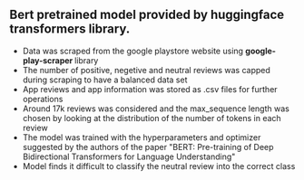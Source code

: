 ## Bert pretrained model provided by huggingface transformers library.

* Data was scraped from the google playstore website using <b> google-play-scraper </b> library
* The number of positive, negetive and neutral reviews was capped during scraping to have a balanced data set
* App reviews and app information was stored as .csv files for further operations
* Around 17k reviews was considered and the max_sequence length was chosen by looking at the distribution of the number of tokens in each review
* The model was trained with the hyperparameters and optimizer suggested by the authors of the paper "BERT: Pre-training of Deep Bidirectional Transformers for Language Understanding"
* Model finds it difficult to classify the neutral review into the correct class
